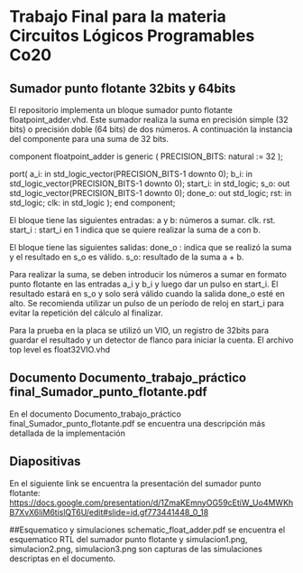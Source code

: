 # Trabajo Final para la materia Circuitos Lógicos Programables Co20

## Sumador punto flotante 32bits y 64bits

El repositorio implementa un bloque sumador punto flotante floatpoint_adder.vhd. Este sumador realiza la suma en precisión simple (32 bits) o precisión doble (64 bits) de dos números. A continuación la instancia del componente para una suma de 32 bits.

 component floatpoint_adder is
   generic (
   PRECISION_BITS: natural := 32
   );

   port(
     a_i: in std_logic_vector(PRECISION_BITS-1 downto 0);
     b_i: in std_logic_vector(PRECISION_BITS-1 downto 0);
     start_i: in std_logic;
     s_o: out std_logic_vector(PRECISION_BITS-1 downto 0);
     done_o: out std_logic;
     rst: in std_logic;
     clk: in std_logic
   );
 end component;

El bloque tiene las siguientes entradas:
a y b: números a sumar.
clk.
rst. 
start_i : start_i en 1 indica que se quiere realizar la suma de a con b. 


El bloque tiene las siguientes salidas:
done_o : indica que se realizó la suma y el resultado en s_o es válido.
s_o: resultado de la suma a + b.

Para realizar la suma, se deben introducir los números a sumar en formato punto flotante en las entradas a_i y b_i y luego dar un pulso en start_i. El resultado estará en s_o y solo será válido cuando la salida done_o esté en alto. Se recomienda utilizar un pulso de un período de reloj en start_i para evitar la repetición del cálculo al finalizar.

Para la prueba en la placa se utilizó un VIO, un registro de 32bits para guardar el resultado y un detector de flanco para iniciar la cuenta. El archivo top level es float32VIO.vhd

## Documento Documento_trabajo_práctico final_Sumador_punto_flotante.pdf
En el documento Documento_trabajo_práctico final_Sumador_punto_flotante.pdf se encuentra una descripción más detallada de la implementación

## Diapositivas
En el siguiente link se encuentra la presentación del sumador punto flotante: 
https://docs.google.com/presentation/d/1ZmaKEmnyOG59cEtiW_Uo4MWKhB7XvX6ljM6tislQT6U/edit#slide=id.gf773441448_0_18

##Esquematico y simulaciones
schematic_float_adder.pdf se encuentra el esquematico RTL del sumador punto flotante y simulacion1.png, simulacion2.png, simulacion3.png son capturas de las simulaciones descriptas en el documento.
